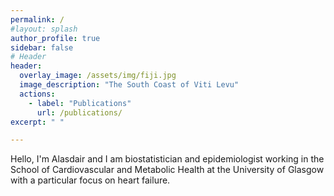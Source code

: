 ```yaml
---
permalink: /
#layout: splash
author_profile: true
sidebar: false
# Header
header:
  overlay_image: /assets/img/fiji.jpg
  image_description: "The South Coast of Viti Levu"
  actions:
    - label: "Publications"
      url: /publications/
excerpt: " "

---
```


Hello, I'm Alasdair and I am biostatistician and epidemiologist working in the School of Cardiovascular and Metabolic Health at the University of Glasgow with a particular focus on heart failure. 